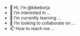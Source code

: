 - 👋 Hi, I’m @kikeborja
- 👀 I’m interested in ...
- 🌱 I’m currently learning ...
- 💞️ I’m looking to collaborate on ...
- 📫 How to reach me ...

<!---
kikeborja/kikeborja is a ✨ special ✨ repository because its `README.md` (this file) appears on your GitHub profile.
You can click the Preview link to take a look at your changes.
--->
